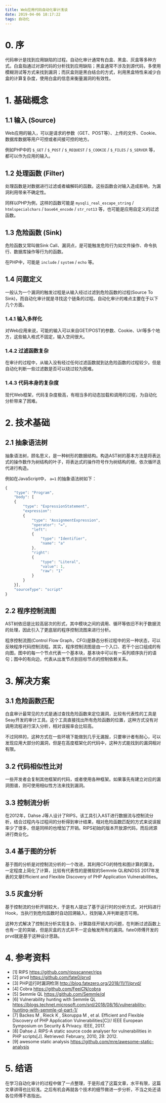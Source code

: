 ```yaml
---
title: Web应用代码自动化审计浅谈
date: 2019-04-06 18:17:22
tags: 自动化
---
```


# 0. 序

代码审计是找到应用缺陷的过程。自动化审计通常有白盒、黑盒、灰盒等多种方式。白盒指通过对源代码的分析找到应用缺陷；黑盒通常不涉及到源代码，多使用模糊测试等方式来找到漏洞；而灰盒则是黑白结合的方式，利用黑盒特性来减少白盒的计算复杂度，使用白盒的信息来衡量漏洞的有效性。

<!--more-->

# 1. 基础概念

## 1.1 输入 (Source)

Web应用的输入，可以是请求的参数（GET、POST等）、上传的文件、Cookie、数据库数据等用户可控或者间接可控的地方。

例如PHP中的 ``$_GET`` / ``$_POST`` / ``$_REQUEST`` / ``$_COOKIE`` / ``$_FILES``  / ``$_SERVER`` 等，都可以作为应用的输入。

## 1.2 处理函数 (Filter)

处理函数是对数据进行过滤或者编解码的函数。这些函数会对输入造成影响，为漏洞利用带来不确定性。

同样以PHP为例，这样的函数可能是 ``mysqli_real_escape_string`` / ``htmlspecialchars`` / ``base64_encode`` / ``str_rot13`` 等，也可能是应用自定义的过滤函数。

## 1.3 危险函数 (Sink)

危险函数又常叫做Sink Call、漏洞点，是可能触发危险行为如文件操作、命令执行、数据库操作等行为的函数。

在PHP中，可能是 ``include`` / ``system`` / ``echo`` 等。

## 1.4 问题定义

一般认为一个漏洞的触发过程是从输入经过过滤到危险函数的过程(Source To Sink)，而自动化审计就是寻找这个链条的过程。自动化审计的难点主要在于以下几个方面。

### 1.4.1 输入多样化

对Web应用来说，可能的输入可以来自GET/POST的参数、Cookie、Url等多个地方，这些输入格式不固定，输入空间很大。

### 1.4.2 过滤函数复杂

在审计的过程中，从输入没有经过任何过滤函数就到达危险函数的过程较少。但是自动化判断一些过滤数是否可以绕过较为困难。

### 1.4.3 代码本身的复杂度

现代Web框架，代码复杂度极高，有相当多的动态加载和调用的过程，为自动化分析带来了困难。

# 2. 技术基础

## 2.1 抽象语法树

抽象语法树，顾名思义，是一种树形的数据结构。构造AST树的基本方法是将表达式的操作数作为树结构的叶子，将表达式的操作符号作为树结构的根，依次循环迭代进行构造。

例如在JavaScript中， ``a=1`` 的抽象语法树如下：

```javascript
{
    "type": "Program",
    "body": [
    {
        "type": "ExpressionStatement",
        "expression":
        {
            "type": "AssignmentExpression",
            "operator": "=",
            "left":
            {
                "type": "Identifier",
                "name": "a"
            },
            "right":
            {
                "type": "Literal",
                "value": 1,
                "raw": "1"
            }
        }
    }],
    "sourceType": "script"
}
```

## 2.2 程序控制流图

AST树依旧是比较高层次的形式，其中模块之间的调用、循环等依旧不利于数据流的处理，因此引入了更底层的程序控制流图来进行分析。

程序控制流图(Control Flow Graph，CFG)是静态分析过程中的另一种状态，可以反映程序代码控制流程。其实，程序控制流图是由一个入口、若干个出口组成的有向图，图中的每一个节点代表一个基本块，基本块中可以有一系列顺序执行的语句；图中的有向边，代表从出发节点到目标节点的控制依赖关系。

# 3. 解决方案

## 3.1 危险函数匹配

白盒审计最常见的方式是通过查找危险函数来定位漏洞，比较有代表性的工具是Seay开发的审计工具。这个工具直接找出所有危险函数的位置，这种方式没有对调用流程进行深入分析，相对误报率会比较高。

不过同样的，这种方式在一些环境下能做到几乎无漏报，只要审计者有耐心，可以发现应用大部分的漏洞，但是在高度框架化的代码中，这种方式能找到的漏洞相对有限。

## 3.2 代码相似性比对

一些开发者会复制其他框架的代码，或者使用各种框架。如果事先有建立对应的漏洞图谱，则可使用相似性方法来找到漏洞。

## 3.3 控制流分析

在2012年，Dahse J等人设计了RIPS，该工具引入AST进行数据流与控制流分析，结合过程内与过程间的分析得到审计结果，相对危险函数匹配的方式来说误报率少了很多，但是同样的也增加了开销。RIPS初始的版本开放源代码，而后闭源进行商业化。

## 3.4 基于图的分析

基于图的分析是对控制流分析的一个改进，其利用CFG的特性和图计算的算法，一定程度上简化了计算，比较有代表性的是微软的Semmle QL和NDSS 2017年发表的文章Efficient and Flexible Discovery of PHP Application Vulnerabilities。

## 3.5 灰盒分析

基于控制流的分析开销较大，于是有人提出了基于运行时的分析方式，对代码进行Hook，当执行到危险函数时自动回溯输入，找到输入并判断是否可用。

这种方式解决了控制流分析实现复杂、计算路径开销大的问题，在判断过滤函数上也有一定的突破，但是灰盒的方式并不一定会触发所有的漏洞。fate0师傅开发的prvd就是基于这种设计思路。

# 4. 参考资料

+ [1] RIPS https://github.com/ripsscanner/rips
+ [2] prvd https://github.com/fate0/prvd
+ [3] PHP运行时漏洞检测 http://blog.fatezero.org/2018/11/11/prvd/
+ [4] Cobra https://github.com/FeeiCN/cobra
+ [5] Semmle QL https://github.com/Semmle/ql
+ [6] Vulnerability hunting with Semmle QL https://blogs.technet.microsoft.com/srd/2018/08/16/vulnerability-hunting-with-semmle-ql-part-1/
+ [7] Backes M , Rieck K , Skoruppa M , et al. Efficient and Flexible Discovery of PHP Application Vulnerabilities[C]// IEEE European Symposium on Security & Privacy. IEEE, 2017.
+ [8] Dahse J. RIPS-A static source code analyser for vulnerabilities in PHP scripts[J]. Retrieved: February, 2010, 28: 2012.
+ [9] awesome static analysis https://github.com/mre/awesome-static-analysis

# 5. 结语

在学习自动化审计的过程中做了一点整理，于是形成了这篇文章，水平有限，这篇文章讲得也比较浅。之后有机会再就各个技术的细节做进一步分析，不当之处还请各位师傅不吝指出。

